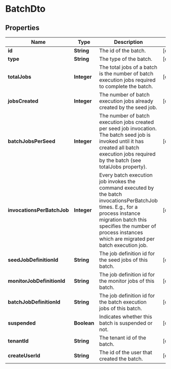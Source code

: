 

# BatchDto


## Properties

Name | Type | Description | Notes
------------ | ------------- | ------------- | -------------
**id** | **String** | The id of the batch. |  [optional]
**type** | **String** | The type of the batch. |  [optional]
**totalJobs** | **Integer** | The total jobs of a batch is the number of batch execution jobs required to complete the batch. |  [optional]
**jobsCreated** | **Integer** | The number of batch execution jobs already created by the seed job. |  [optional]
**batchJobsPerSeed** | **Integer** | The number of batch execution jobs created per seed job invocation. The batch seed job is invoked until it has created all batch execution jobs required by the batch (see totalJobs property). |  [optional]
**invocationsPerBatchJob** | **Integer** | Every batch execution job invokes the command executed by the batch invocationsPerBatchJob times. E.g., for a process instance migration batch this specifies the number of process instances which are migrated per batch execution job. |  [optional]
**seedJobDefinitionId** | **String** | The job definition id for the seed jobs of this batch. |  [optional]
**monitorJobDefinitionId** | **String** | The job definition id for the monitor jobs of this batch. |  [optional]
**batchJobDefinitionId** | **String** | The job definition id for the batch execution jobs of this batch. |  [optional]
**suspended** | **Boolean** | Indicates whether this batch is suspended or not. |  [optional]
**tenantId** | **String** | The tenant id of the batch. |  [optional]
**createUserId** | **String** | The id of the user that created the batch. |  [optional]




